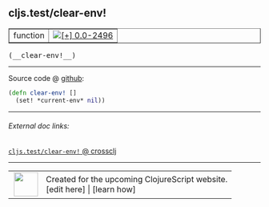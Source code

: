 ## cljs.test/clear-env!



 <table border="1">
<tr>
<td>function</td>
<td><a href="https://github.com/cljsinfo/cljs-api-docs/tree/0.0-2496"><img valign="middle" alt="[+] 0.0-2496" title="Added in 0.0-2496" src="https://img.shields.io/badge/+-0.0--2496-lightgrey.svg"></a> </td>
</tr>
</table>


 <samp>
(__clear-env!__)<br>
</samp>

---







Source code @ [github](https://github.com/clojure/clojurescript/blob/r2816/src/cljs/cljs/test.cljs#L255-L256):

```clj
(defn clear-env! []
  (set! *current-env* nil))
```

<!--
Repo - tag - source tree - lines:

 <pre>
clojurescript @ r2816
└── src
    └── cljs
        └── cljs
            └── <ins>[test.cljs:255-256](https://github.com/clojure/clojurescript/blob/r2816/src/cljs/cljs/test.cljs#L255-L256)</ins>
</pre>

-->

---



###### External doc links:

[`cljs.test/clear-env!` @ crossclj](http://crossclj.info/fun/cljs.test.cljs/clear-env%21.html)<br>

---

 <table>
<tr><td>
<img valign="middle" align="right" width="48px" src="http://i.imgur.com/Hi20huC.png">
</td><td>
Created for the upcoming ClojureScript website.<br>
[edit here] | [learn how]
</td></tr></table>

[edit here]:https://github.com/cljsinfo/cljs-api-docs/blob/master/cljsdoc/cljs.test/clear-envBANG.cljsdoc
[learn how]:https://github.com/cljsinfo/cljs-api-docs/wiki/cljsdoc-files

<!--

This information was too distracting to show to readers, but I'll leave it
commented here since it is helpful to:

- pretty-print the data used to generate this document
- and show how to retrieve that data



The API data for this symbol:

```clj
{:ns "cljs.test",
 :name "clear-env!",
 :type "function",
 :signature ["[]"],
 :source {:code "(defn clear-env! []\n  (set! *current-env* nil))",
          :title "Source code",
          :repo "clojurescript",
          :tag "r2816",
          :filename "src/cljs/cljs/test.cljs",
          :lines [255 256]},
 :full-name "cljs.test/clear-env!",
 :full-name-encode "cljs.test/clear-envBANG",
 :history [["+" "0.0-2496"]]}

```

Retrieve the API data for this symbol:

```clj
;; from Clojure REPL
(require '[clojure.edn :as edn])
(-> (slurp "https://raw.githubusercontent.com/cljsinfo/cljs-api-docs/catalog/cljs-api.edn")
    (edn/read-string)
    (get-in [:symbols "cljs.test/clear-env!"]))
```

-->
